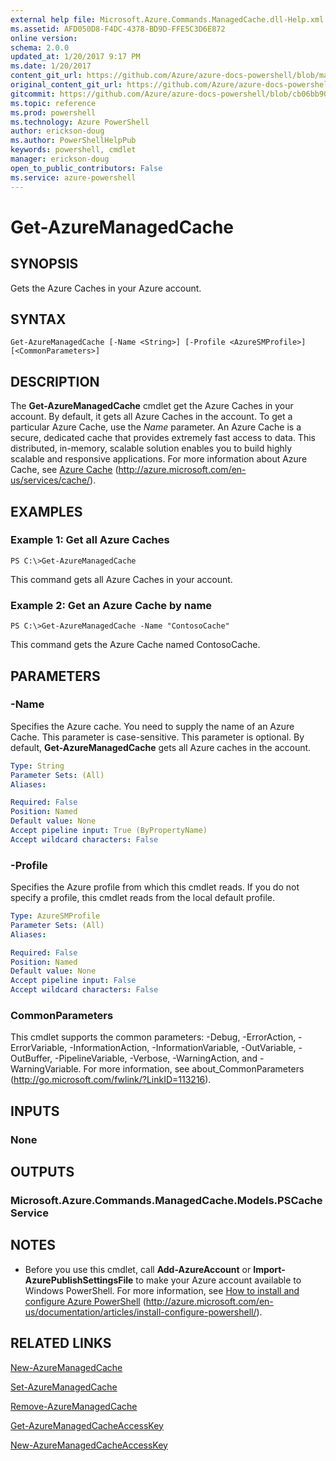 ```yaml
---
external help file: Microsoft.Azure.Commands.ManagedCache.dll-Help.xml
ms.assetid: AFD050D8-F4DC-4378-BD9D-FFE5C3D6E872
online version: 
schema: 2.0.0
updated_at: 1/20/2017 9:17 PM
ms.date: 1/20/2017
content_git_url: https://github.com/Azure/azure-docs-powershell/blob/master/azureps-cmdlets-docs/ServiceManagement/Azure.ManagedCache/v3.4.0/Get-AzureManagedCache.md
original_content_git_url: https://github.com/Azure/azure-docs-powershell/blob/master/azureps-cmdlets-docs/ServiceManagement/Azure.ManagedCache/v3.4.0/Get-AzureManagedCache.md
gitcommit: https://github.com/Azure/azure-docs-powershell/blob/cb06bb906911a2a2e1f57adbafe0c0c97a0b205b/azureps-cmdlets-docs/ServiceManagement/Azure.ManagedCache/v3.4.0/Get-AzureManagedCache.md
ms.topic: reference
ms.prod: powershell
ms.technology: Azure PowerShell
author: erickson-doug
ms.author: PowerShellHelpPub
keywords: powershell, cmdlet
manager: erickson-doug
open_to_public_contributors: False
ms.service: azure-powershell
---
```


# Get-AzureManagedCache

## SYNOPSIS
Gets the Azure Caches in your Azure account.

## SYNTAX

```
Get-AzureManagedCache [-Name <String>] [-Profile <AzureSMProfile>] [<CommonParameters>]
```

## DESCRIPTION
The **Get-AzureManagedCache** cmdlet get the Azure Caches in your account.
By default, it gets all Azure Caches in the account.
To get a particular Azure Cache, use the *Name* parameter.
An Azure Cache is a secure, dedicated cache that provides extremely fast access to data.
This distributed, in-memory, scalable solution enables you to build highly scalable and responsive applications.
For more information about Azure Cache, see [Azure Cache](http://azure.microsoft.com/en-us/services/cache/) (http://azure.microsoft.com/en-us/services/cache/).

## EXAMPLES

### Example 1: Get all Azure Caches
```
PS C:\>Get-AzureManagedCache
```

This command gets all Azure Caches in your account.

### Example 2: Get an Azure Cache by name
```
PS C:\>Get-AzureManagedCache -Name "ContosoCache"
```

This command gets the Azure Cache named ContosoCache.

## PARAMETERS

### -Name
Specifies the Azure cache.
You need to supply the name of an Azure Cache.
This parameter is case-sensitive.
This parameter is optional.
By default, **Get-AzureManagedCache** gets all Azure caches in the account.

```yaml
Type: String
Parameter Sets: (All)
Aliases: 

Required: False
Position: Named
Default value: None
Accept pipeline input: True (ByPropertyName)
Accept wildcard characters: False
```

### -Profile
Specifies the Azure profile from which this cmdlet reads.
If you do not specify a profile, this cmdlet reads from the local default profile.

```yaml
Type: AzureSMProfile
Parameter Sets: (All)
Aliases: 

Required: False
Position: Named
Default value: None
Accept pipeline input: False
Accept wildcard characters: False
```

### CommonParameters
This cmdlet supports the common parameters: -Debug, -ErrorAction, -ErrorVariable, -InformationAction, -InformationVariable, -OutVariable, -OutBuffer, -PipelineVariable, -Verbose, -WarningAction, and -WarningVariable. For more information, see about_CommonParameters (http://go.microsoft.com/fwlink/?LinkID=113216).

## INPUTS

### None

## OUTPUTS

### Microsoft.Azure.Commands.ManagedCache.Models.PSCacheService

## NOTES
* Before you use this cmdlet, call **Add-AzureAccount** or **Import-AzurePublishSettingsFile** to make your Azure account available to Windows PowerShell. 
For more information, see [How to install and configure Azure PowerShell](http://azure.microsoft.com/en-us/documentation/articles/install-configure-powershell/) (http://azure.microsoft.com/en-us/documentation/articles/install-configure-powershell/).

## RELATED LINKS

[New-AzureManagedCache](xref:ServiceManagement/Azure.ManagedCache/v3.4.0/New-AzureManagedCache.md)

[Set-AzureManagedCache](xref:ServiceManagement/Azure.ManagedCache/v3.4.0/Set-AzureManagedCache.md)

[Remove-AzureManagedCache](xref:ServiceManagement/Azure.ManagedCache/v3.4.0/Remove-AzureManagedCache.md)

[Get-AzureManagedCacheAccessKey](xref:ServiceManagement/Azure.ManagedCache/v3.4.0/Get-AzureManagedCacheAccessKey.md)

[New-AzureManagedCacheAccessKey](xref:ServiceManagement/Azure.ManagedCache/v3.4.0/New-AzureManagedCacheAccessKey.md)


